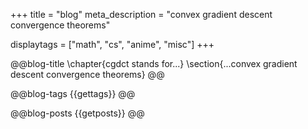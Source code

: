 +++
title = "blog"
meta_description = "convex gradient descent convergence theorems"

displaytags = ["math", "cs", "anime", "misc"]
+++

@@blog-title
\chapter{cgdct stands for...}
\section{...convex gradient descent convergence theorems}
@@

@@blog-tags
{{gettags}}
@@

@@blog-posts
{{getposts}}
@@

